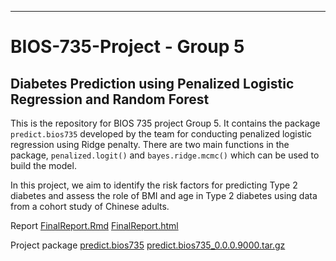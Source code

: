----------------------------
 BIOS-735-Project - Group 5
============================
Diabetes Prediction using Penalized Logistic Regression and Random Forest 
----------------------------
This is the repository for BIOS 735 project Group 5.
It contains the package `predict.bios735` developed by the team for conducting penalized logistic regression using Ridge penalty.  There are two main functions in the package, `penalized.logit()` and `bayes.ridge.mcmc()` which can be used to build the model. 

In this project, we aim to identify the risk factors for predicting Type 2 diabetes and assess the role of BMI and age in Type 2 diabetes using data from a cohort study of Chinese adults.

Report [FinalReport.Rmd](FinalReport.Rmd) [FinalReport.html](FinalReport.html)

Project package [predict.bios735](/predict.bios735) [predict.bios735_0.0.0.9000.tar.gz](/predict.bios735_0.0.0.9000.tar.gz)

